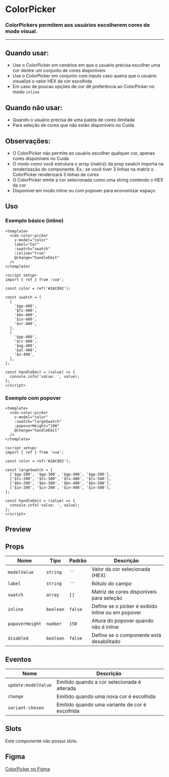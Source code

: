 # ColorPicker

### ColorPickers permitem aos usuários escolherem cores de modo visual.

---

## Quando usar:
- Use o ColorPicker em cenários em que o usuário precisa escolher uma cor dentre um conjunto de cores disponíveis
- Use o ColorPicker em conjunto com inputs caso queira que o usuário visualize o valor HEX da cor escolhida
- Em caso de poucas opções de cor dê preferência ao ColorPicker no modo `inline`

## Quando não usar:
- Quando o usuário precisa de uma paleta de cores ilimitada
- Para seleção de cores que não estão disponíveis no Cuida

## Observações:
- O ColorPicker não permite ao usuário escolher qualquer cor, apenas cores disponíveis no Cuida
- O modo como você estrutura o array (matriz) da prop swatch importa na renderização do componente. Ex.: se você tiver 3 linhas na matriz o ColorPicker renderizará 3 linhas de cores
- O ColorPicker emite a cor selecionada como uma string contendo o HEX da cor
- Disponível em modo inline ou com popover para economizar espaço

## Uso

### Exemplo básico (inline)

```vue
<template>
  <cds-color-picker
    v-model="color"
    label="Cor"
    :swatch="swatch"
    :inline="true"
    @change="handleEmit"
  />
</template>

<script setup>
import { ref } from 'vue';

const color = ref('#2AC092');

const swatch = [
  [
    '$gp-400',
    '$ts-400',
    '$bn-400',
    '$in-400',
    '$vr-400',
  ],
  [
    '$pp-400',
    '$rc-400',
    '$og-400',
    '$al-400',
    '$n-400',
  ],
];

const handleEmit = (value) => {
  console.info('value: ', value);
};
</script>
```

### Exemplo com popover

```vue
<template>
  <cds-color-picker
    v-model="color"
    :swatch="largeSwatch"
    :popoverHeight="190"
    @change="handleEmit"
  />
</template>

<script setup>
import { ref } from 'vue';

const color = ref('#2AC092');

const largeSwatch = [
  ['$gp-200', '$gp-300', '$gp-400', '$gp-500'],
  ['$ts-200', '$ts-300', '$ts-400', '$ts-500'],
  ['$bn-200', '$bn-300', '$bn-400', '$bn-500'],
  ['$in-200', '$in-300', '$in-400', '$in-500'],
];

const handleEmit = (value) => {
  console.info('value: ', value);
};
</script>
```

## Preview

<cds-color-picker
  label="Cor"
  :inline="true"
/>

## Props

| Nome | Tipo | Padrão | Descrição |
|------|------|--------|-----------|
| `modelValue` | `string` | `''` | Valor da cor selecionada (HEX) |
| `label` | `string` | `''` | Rótulo do campo |
| `swatch` | `array` | `[]` | Matriz de cores disponíveis para seleção |
| `inline` | `boolean` | `false` | Define se o picker é exibido inline ou em popover |
| `popoverHeight` | `number` | `150` | Altura do popover quando não é inline |
| `disabled` | `boolean` | `false` | Define se o componente está desabilitado |

## Eventos

| Nome | Descrição |
|------|-----------|
| `update:modelValue` | Emitido quando a cor selecionada é alterada |
| `change` | Emitido quando uma nova cor é escolhida |
| `variant-chosen` | Emitido quando uma variante de cor é escolhida |

## Slots

Este componente não possui slots.

## Figma

[ColorPicker no Figma](https://www.figma.com/design/design-system-url)
